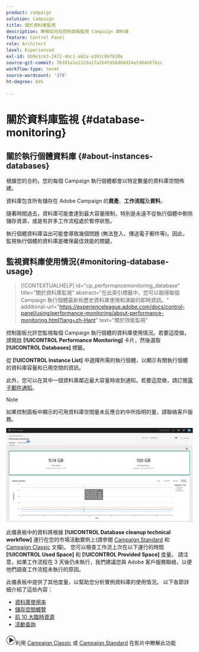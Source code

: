 ```yaml
---
product: campaign
solution: Campaign
title: 關於資料庫監視
description: 瞭解如何在控制面板監視 Campaign 資料庫
feature: Control Panel
role: Architect
level: Experienced
exl-id: bb9e1ce3-2472-4bc1-a82a-a301c6bf830e
source-git-commit: 76301a1e222da17a2b4fd58d68d24efd04b07b1c
workflow-type: tm+mt
source-wordcount: '378'
ht-degree: 84%

---
```


# 關於資料庫監視 {#database-monitoring}

## 關於執行個體資料庫 {#about-instances-databases}

根據您的合約，您的每個 Campaign 執行個體都會以特定數量的資料庫空間佈建。

資料庫包含所有儲存在 Adobe Campaign 的&#x200B;**資產**、**工作流程**&#x200B;及&#x200B;**資料**。

隨著時間過去，資料庫可能會達到最大容量限制，特別是永遠不從執行個體中刪除儲存資源，或是有許多工作流程處於暫停狀態。

執行個體資料庫溢出可能會導致幾個問題 (無法登入、傳送電子郵件等)。因此，監視執行個體的資料庫是確保最佳效能的關鍵。

## 監視資料庫使用情況{#monitoring-database-usage}

>[!CONTEXTUALHELP]
>id="cp_performancemonitoring_database"
>title="關於資料庫監視"
>abstract="在此索引標籤中，您可以取得每個 Campaign 執行個體最新和歷史資料庫使用和演變的即時資訊。"
>additional-url="https://experienceleague.adobe.com/docs/control-panel/using/performance-monitoring/about-performance-monitoring.html?lang=zh-Hant" text="關於效能監視"

控制面板允許您監視每個 Campaign 執行個體的資料庫使用情況。若要這麼做，請開啟 **[!UICONTROL Performance Monitoring]** 卡片，然後選取 **[!UICONTROL Databases]** 標籤。

從 **[!UICONTROL Instance List]** 中選擇所需的執行個體，以顯示有關執行個體的資料庫容量和已用空間的資訊。

此外，您可以在其中一個資料庫鄰近最大容量時收到通知。若要這麼做，請訂閱[電子郵件通知](../../performance-monitoring/using/email-alerting.md)。

>[!NOTE]
>
>如果控制面板中顯示的可用資料庫空間量未反應合約中所指明的量，請聯絡客戶服務。

![](assets/databases_dashboard.png)

此儀表板中的資料將根據 **[!UICONTROL Database cleanup technical workflow]** 運行在您的市場活動實例上(請參閱 [Campaign Standard](https://experienceleague.adobe.com/docs/campaign-standard/using/administrating/application-settings/technical-workflows.html?lang=zh-Hant#list-of-technical-workflows) 和 [Campaign Classic](https://experienceleague.adobe.com/docs/campaign-classic/using/monitoring-campaign-classic/data-processing/database-cleanup-workflow.html?lang=zh-Hant) 文檔)。 您可以檢查工作流上次在以下運行的時間 **[!UICONTROL Used Space]** 和 **[!UICONTROL Provided Space]** 度量。 請注意，如果工作流程在 3 天後仍未執行，我們建議您與 Adobe 客戶服務聯絡，以便他們調查工作流程未執行的原因。

此儀表板中提供了其他度量，以幫助您分析實例資料庫的使用情況。 以下各節詳細介紹了這些內容：

* [資料庫使用率](../../performance-monitoring/using/database-utilization.md)
* [儲存空間概覽](../../performance-monitoring/using/database-storage-overview.md)
* [前 10 大臨時資源](../../performance-monitoring/using/database-top-ten-resources.md)
* [活動查詢](../../performance-monitoring/using/database-active-queries.md)

![](assets/do-not-localize/how-to-video.png)利用 [Campaign Classic](https://experienceleague.adobe.com/docs/campaign-classic-learn/control-panel/performance-monitoring/monitoring-databases.html?lang=zh-Hant#performance-monitoring) 或 [Campaign Standard](https://experienceleague.adobe.com/docs/campaign-standard-learn/control-panel/performance-monitoring/monitoring-databases.html?lang=zh-Hant#performance-monitoring) 在影片中瞭解此功能
